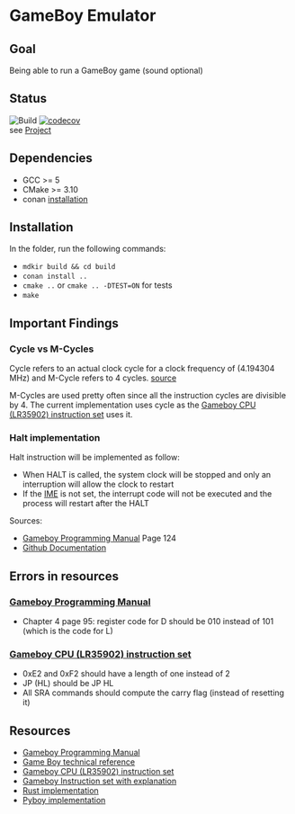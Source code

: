GameBoy Emulator
================

Goal
----
Being able to run a GameBoy game (sound optional)

Status
------
![Build](https://github.com/sylvaus/gameboy_emulator/workflows/CMake/badge.svg) [![codecov](https://codecov.io/gh/sylvaus/gameboy_emulator/branch/main/graph/badge.svg?token=HKHSPI4P2V)](https://codecov.io/gh/sylvaus/gameboy_emulator)    
see [Project](https://github.com/sylvaus/gameboy_emulator/projects/1)


Dependencies
------------
* GCC >= 5
* CMake >= 3.10
* conan [installation](https://docs.conan.io/en/latest/installation.html)


Installation
------------
In the folder, run the following commands:
* `mdkir build && cd build`
* `conan install ..`
* `cmake ..` or `cmake .. -DTEST=ON` for tests
* `make`


Important Findings
------------------
### Cycle vs M-Cycles
Cycle refers to an actual clock cycle for a clock frequency of (4.194304 MHz)
and M-Cycle refers to 4 cycles. [source](https://gbdev.io/pandocs/#instruction-set)

M-Cycles are used pretty often since all the instruction cycles are divisible by 4.
The current implementation uses cycle as the [Gameboy CPU (LR35902) instruction set](https://pastraiser.com/cpu/gameboy/gameboy_opcodes.html) uses it.

### Halt implementation
Halt instruction will be implemented as follow:
* When HALT is called, the system clock will be stopped and only an interruption will allow the 
  clock to restart
* If the [IME](https://gbdev.io/pandocs/#ime-interrupt-master-enable-flag-write-only) is not set, the interrupt code will 
  not be executed and the process will restart after the HALT
  
Sources:
* [Gameboy Programming Manual](https://ia803208.us.archive.org/9/items/GameBoyProgManVer1.1/GameBoyProgManVer1.1.pdf) Page 124
* [Github Documentation](https://github.com/AntonioND/giibiiadvance/blob/master/docs/TCAGBD.pdf)


Errors in resources
---------------------
### [Gameboy Programming Manual](https://ia803208.us.archive.org/9/items/GameBoyProgManVer1.1/GameBoyProgManVer1.1.pdf)
* Chapter 4 page 95: register code for D should be 010 instead of 101 (which is the code for L)


### [Gameboy CPU (LR35902) instruction set](https://pastraiser.com/cpu/gameboy/gameboy_opcodes.html)
* 0xE2 and 0xF2 should have a length of one instead of 2
* JP (HL) should be JP HL
* All SRA commands should compute the carry flag (instead of resetting it)


Resources
---------
* [Gameboy Programming Manual](https://ia803208.us.archive.org/9/items/GameBoyProgManVer1.1/GameBoyProgManVer1.1.pdf)
* [Game Boy technical reference](https://gbdev.io/pandocs)
* [Gameboy CPU (LR35902) instruction set](https://pastraiser.com/cpu/gameboy/gameboy_opcodes.html)
* [Gameboy Instruction set with explanation](https://meganesulli.com/generate-gb-opcodes/)
* [Rust implementation](https://mattbruv.github.io/gameboy-crust/)
* [Pyboy implementation](https://github.com/Baekalfen/PyBoy)
